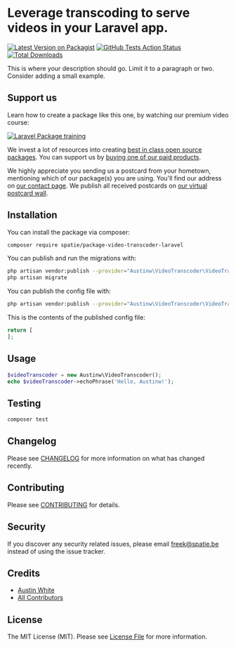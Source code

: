 # Leverage transcoding to serve videos in your Laravel app.

[![Latest Version on Packagist](https://img.shields.io/packagist/v/austinw/video-transcoder.svg?style=flat-square)](https://packagist.org/packages/austinw/video-transcoder)
[![GitHub Tests Action Status](https://img.shields.io/github/workflow/status/spatie/video-transcoder/run-tests?label=tests)](https://github.com/austinw/video-transcoder/actions?query=workflow%3Arun-tests+branch%3Amaster)
[![Total Downloads](https://img.shields.io/packagist/dt/austinw/video-transcoder.svg?style=flat-square)](https://packagist.org/packages/austinw/video-transcoder)


This is where your description should go. Limit it to a paragraph or two. Consider adding a small example.

## Support us

Learn how to create a package like this one, by watching our premium video course:

[![Laravel Package training](https://spatie.be/github/package-training.jpg)](https://laravelpackage.training)

We invest a lot of resources into creating [best in class open source packages](https://spatie.be/open-source). You can support us by [buying one of our paid products](https://spatie.be/open-source/support-us).

We highly appreciate you sending us a postcard from your hometown, mentioning which of our package(s) you are using. You'll find our address on [our contact page](https://spatie.be/about-us). We publish all received postcards on [our virtual postcard wall](https://spatie.be/open-source/postcards).

## Installation

You can install the package via composer:

```bash
composer require spatie/package-video-transcoder-laravel
```

You can publish and run the migrations with:

```bash
php artisan vendor:publish --provider="Austinw\VideoTranscoder\VideoTranscoderServiceProvider" --tag="migrations"
php artisan migrate
```

You can publish the config file with:
```bash
php artisan vendor:publish --provider="Austinw\VideoTranscoder\VideoTranscoderServiceProvider" --tag="config"
```

This is the contents of the published config file:

```php
return [
];
```

## Usage

``` php
$videoTranscoder = new Austinw\VideoTranscoder();
echo $videoTranscoder->echoPhrase('Hello, Austinw!');
```

## Testing

``` bash
composer test
```

## Changelog

Please see [CHANGELOG](CHANGELOG.md) for more information on what has changed recently.

## Contributing

Please see [CONTRIBUTING](CONTRIBUTING.md) for details.

## Security

If you discover any security related issues, please email freek@spatie.be instead of using the issue tracker.

## Credits

- [Austin White](https://github.com/AustinW)
- [All Contributors](../../contributors)

## License

The MIT License (MIT). Please see [License File](LICENSE.md) for more information.
